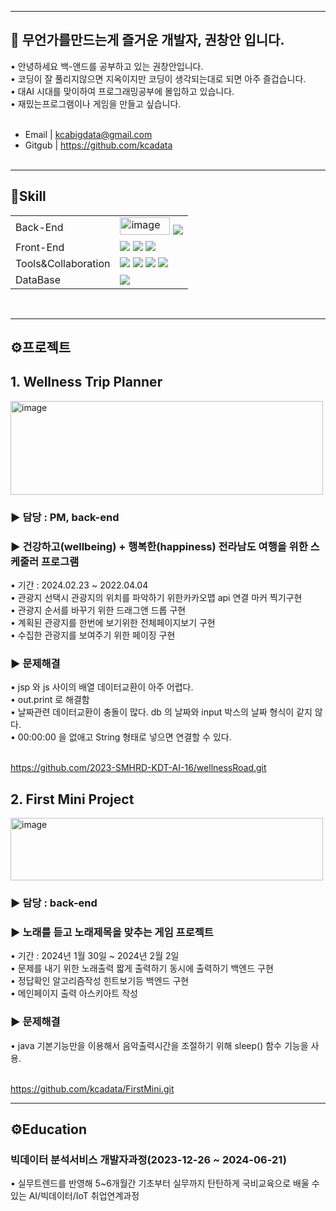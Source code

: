 ---
<h2>🙂 무언가를만드는게 즐거운  개발자, 권창안 입니다.</h2>
     • 안녕하세요 백-앤드를 공부하고 있는 권창안입니다.<br>
     • 코딩이 잘 풀리지않으면 지옥이지만 코딩이 생각되는대로 되면 아주 즐겁습니다.<br>
     • 대AI 시대를 맞이하여 프로그래밍공부에 몰입하고 있습니다. <br>
     • 재밌는프로그램이나 게임을 만들고 싶습니다. <br><br>

- Email | kcabigdata@gmail.com <br>
- Gitgub | https://github.com/kcadata <br> <br>


<hr>
<h2>🔧Skill</h2>
<table>
     <tr>
        <td>Back-End</td>
        <td>
            <img width="80px" height="28px" alt="image" src="https://github.com/kcadata/kcadata/assets/157599955/1afcacfa-ce9e-481b-ba42-14c2320c5d13">
            <img src="https://img.shields.io/badge/Java-007396?style=for-the-badge&logo=java&logoColor=white"/>            
        </td>
    </tr>
    <tr>
        <td>Front-End</td>
        <td>
            <img src="https://img.shields.io/badge/HTML5-E34F26?style=for-the-badge&logo=HTML5&logoColor=white"/>
            <img src="https://img.shields.io/badge/CSS3-1572B6?style=for-the-badge&logo=CSS3&logoColor=white"/>
            <img src="https://img.shields.io/badge/JavaScript-F7DF1E?style=for-the-badge&logo=JavaScript&logoColor=white"/>          
        </td>
    </tr>
    <tr>
        <td>Tools&Collaboration</td>
        <td>
            <img src="https://img.shields.io/badge/Eclipse-2C2255?style=for-the-badge&logo=Eclipse&logoColor=white"/>         
            <img src="https://img.shields.io/badge/VSCode-007ACC?style=for-the-badge&logo=VisualStudioCode&logoColor=white"/>
            <img src="https://img.shields.io/badge/Git-F05032?style=for-the-badge&logo=Git&logoColor=white"/>
            <img src="https://img.shields.io/badge/GitHub-181717?style=for-the-badge&logo=GitHub&logoColor=white"/>
        </td>
    </tr>
    <tr>
        <td>DataBase</td>
        <td>
            <img src="https://img.shields.io/badge/Oracle 11g-F80000?style=for-the-badge&logo=Oracle&logoColor=white"/>
        </td>
    </tr>
  
</table>
<br>

<hr>
<h2>⚙️프로젝트</h2>


<h2> 1. Wellness Trip Planner </h2>
<img width="500px" height="150px" alt="image" src="https://github.com/kcadata/kcadata/assets/157599955/9d990815-2177-4cfe-a471-0efd19446900">
<h3> ▶ 담당 : PM, back-end </h3>
<h3> ▶ 건강하고(wellbeing) + 행복한(happiness) 전라남도 여행을 위한 스케줄러 프로그램 </h3>
     • 기간 : 2024.02.23 ~ 2022.04.04 <br>
     • 관광지 선택시 관광지의 위치를 파악하기 위한카카오맵 api 연결 마커 찍기구현<br>
     • 관광지 순서를 바꾸기 위한 드래그앤 드롭 구현<br>
     • 계획된 관광지를 한번에 보기위한 전체페이지보기 구현<br>
     • 수집한 관광지를 보여주기 위한 페이징 구현<br>

<h3> ▶ 문제해결 </h3>
     • jsp 와 js 사이의 배열 데이터교환이 아주 어렵다. <br>
     • out.print 로 해결함 <br>
     • 날짜관련 데이터교환이 충돌이 많다. db 의 날짜와 input 박스의 날짜 형식이 같지 않다.  <br>
     • 00:00:00 을 없애고 String 형태로 넣으면 연결할 수 있다.<br><br>

https://github.com/2023-SMHRD-KDT-AI-16/wellnessRoad.git

<h2> 2. First Mini Project </h3>
<img width="500px" height="100px" alt="image" src="https://github.com/kcadata/kcadata/assets/157599955/ab2f9ae4-a29e-43b8-99fb-f26e2393a94d">

<h3> ▶ 담당 : back-end</h3>
<h3> ▶ 노래를 듣고 노래제목을 맞추는 게임 프로젝트</h3>
     • 기간 : 2024년 1월 30일 ~ 2024년 2월 2일 <br>
     • 문제를 내기 위한 노래출력 짧게 출력하기 동시에 출력하기 백엔드 구현 <br>
     • 정답확인 알고리즘작성 힌트보기등 백엔드 구현 <br>
     • 메인페이지 출력 아스키아트 작성 <br>

<h3> ▶ 문제해결 </h3>
     • java 기본기능만을 이용해서 음악출력시간을 조절하기 위해 sleep() 함수 기능을 사용. <br><br>

https://github.com/kcadata/FirstMini.git

<hr>
<h2>⚙️Education</h2>

<h3>빅데이터 분석서비스 개발자과정(2023-12-26 ~ 2024-06-21)</h3>
 • 실무트렌드를 반영해 5~6개월간 기초부터
실무까지 탄탄하게 국비교육으로 배울 수
있는 AI/빅데이터/IoT 취업연계과정




